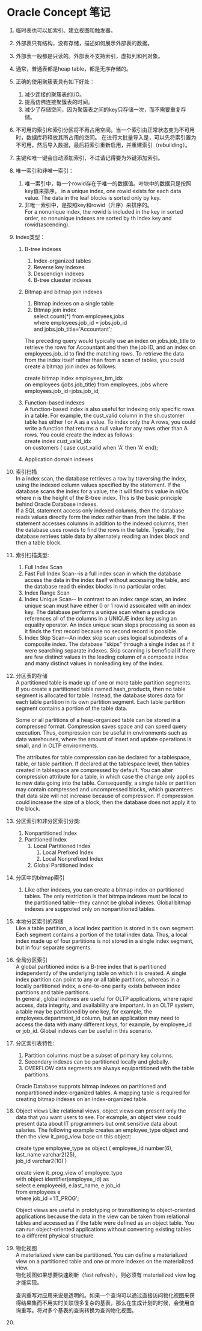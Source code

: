 Oracle Concept 笔记
===

1. 临时表也可以加索引、建立视图和触发器。  
2. 外部表只有结构，没有存储，描述如何展示外部表的数据。   
3. 外部表一般都是只读的。外部表不支持索引，虚拟列和列对象。   
4.  通常，普通表都是heap table，都是无序存储的。   
5. 正确的使用聚簇表具有如下好处：    
	1. 减少连接的聚簇表的I/O。  
	2. 提高仿佛连接聚簇表的时间。  
	3. 减少了存储空间，因为聚簇表之间的key只存储一次，而不需要重复存储。  

6. 不可用的索引和索引分区将不再占用空间。当一个索引由正常状态变为不可用时，数据库将释放其所占用的空间。   在进行大批量导入是，可以先将索引置为不可用，然后导入数据，最后将索引重新启用，并重建索引（rebuilding）。  

7. 主键和唯一键会自动添加索引，不过请记得要为外键添加索引。

8. 唯一索引和非唯一索引： 
	1. 唯一索引中，每一个rowid存在于唯一的数据值。叶块中的数据只是按照key值来排序。 
	in a unique index, one rowid exists for each data value. The data in the leaf blocks is sorted only by key. 
	2. 非唯一索引中，是按照key和rowid（升序）来排序的。  
	For a nonunique index, the rowid is included in the key in sorted order, so nonunique indexes are sorted by th index key and rowid(ascending).  

9. Index类型：  
	1. B-tree indexes  
		1. Index-organized tables 
		2. Reverse key indexes  
		3. Descendign indexes  
		4. B-tree cluester indexes  
	2. Bitmap and bitmap join indexes  
		1. Bitmap indexes on a single table  
		2. Bitmap join index  
		select count(*) 
		from employees,jobs  
		where employees.job_id = jobs.job_id  
		and jobs.job_title='Accountant';  

		The preceding query would typically use an index on jobs.job_title to retrieve the rows for Accountant and then the job ID, and an index on employees.job_id to find the matching rows. To retrieve the data from the index itself rather than from a scan of tables, you could create a bitmap join index as follows:  

		create bitmap index employees_bm_idx  
		on employees (jobs.job_title)
		from employees, jobs
		where employees.job_id=jobs.job_id;
	3. Function-based indexes  
		A function-based index is also useful for indexing only specific rows in a table. For example, the cust_valid column in the sh.customer table has either I or A as a value. To index only the A rows, you could write a function that returns a null value for any rows other than A rows. You could create the index as follows:  
		create index cust_valid_idx  
		on customers ( case cust_valid when 'A' then 'A' end);  
	4. Application domain indexes  

10. 索引扫描  
	In a index scan, the database retrieves a row by traversing the index, using the indexed column values specified by the statement. If the database scans the index for a value, the it will find this value in nI/Os where n is the height of the B-tree index. This is the basic principle behind Oracle Database indexes.  
	If a SQL statement access only indexed columns, then the database reads values directly form the index rather than from the table. If the statement accesses columns in addition to the indexed columns, then the database uses rowids to find the rows in the table. Typically, the database retriees table data by alternately reading an index block and then a table block.  

11. 索引扫描类型:  
	1. Full Index Scan
	2. Fast Full Index Scan--is a full index scan in which the database access the data in the index itself without accessing the table, and the database read th eindex blocks in no particular order.    
	3. Index Range Scan  
	4. Index Unique Scan-- In contrast to an index range scan, an index unique scan must have either 0 or 1 rowid assoicated with an index key. The database performs a unique scan when a predicate references all of the columns in a UNIQUE index key using an equality operator. An index unique scan stops processing as soon as it finds the first record because no second record is poosible.   
	5. Index Skip Scan--An index skip scan uses logical subindexes of a composite index. The database "skips" through a single index as if it were searching separate indexes. Skip scanning is beneficial if there are few distinct values in the leading column of a composite index and many distinct values in nonleading key of the index.  

12. 分区表的存储  
	A partitioned table is made up of one or more table partition segments. If you create a partitioned table named hash_products, then no table segment is allocated for table. Instead, the database stores data for each table partition in its own partition segment. Each table partition segment contains a portion of the table data.  

	Some or all partitions of a heap-organized table can be stored in a compressed format. Compression saves space and can speed query execution. Thus, compression can be useful in environments such as data warehouses, where the amount of insert and update operations is small, and in OLTP environments.  

	The attributes for table compression can be declared for a tablespace, table, or table partition. If declared at the tablespace level, then tables created in tablespace are compressed by default. You can alter compression attribute for a table, in which case the change only applies to new data going into the table. Consequently, a single table or partition may contain compressed and uncompressed blocks, which guarantees that data size will not increase because of compression. If compression could increase the size of a block, then the database does not apply it to the block.  

13. 分区索引和非分区索引分类:  
	1. Nonpartitioned Index 
	2. Partitioned Index 
		1. Local Partitioned Index
			1. Local Prefixed Index
			2. Local Nonprefixed Index
		2. Global Partitioned Index 

14. 分区中的bitmap索引  
	1. Like other indexes, you can create a bitmap index on partitioned tables. The only restriction is that bitmpa indexes must be local to the partitioned table--they cannot be global indexes. Global bitmap indexes are supproted only on nonpartitioned tables. 

15. 本地分区索引的存储  
	Like a table partition, a local index partition is stored in tis own segment. Each segment contains a portion of the total index data. Thus, a local index made up of four partitions is not stored in a single index segment, but in four separate segments.  

16. 全局分区索引  
	A global partitioned index is a B-tree index that is partitioned independently of the underlying table on which it is created. A single index partition can point to any or all table partitions, whereas in a locally partitioned index, a one-to-one parity exists between index partitions and table partitions.  
	In general, global indexes are useful for OLTP applications, where rapid access, data integrity, and availability are important. In an OLTP system, a table may be partitioned by one key, for example, the employees.department_id column, but an application may need to access the data with many different keys, for example, by employee_id or job_id. Global indexes can be useful in this scenario.  

17. 分区索引表特性:  
	1. Partition columns must be a subset of primary key columns.  
	2. Secondary indexes can be partitioned locally and globally.  
	3. OVERFLOW data segments are always equipartitioned with the table partitions.  

	Oracle Database supprots bitmap indexes on partitioned and nonpartitioned index-organized tables. A mapping table is required for creating bitmap indexes on an index-organized table.

18. Object views 
	Like relational views, object views can present only the data that you want users to see. For example, an object view could present data about IT programmers but omit sensitive data about salaries. The following example creates an employee_type object and then the view it_prog_view base on this object:  

	create type employee_type as object
	(
		employee_id number(6),  
		last_name 	varchar2(25),   
		job_id		varchar2(10)
	)  

	create view it_prog_view of employee_type  
		with object identifier(employee_id) as  
	select e.employeeid, e.last_name, e.job_id  
	from employees e  
	where job_id ='IT_PROG';  

	Object views are useful in prototyping or transitioning to object-oriented applications because the data in the view can be taken from relational tables and accessed as if the table were defined as an object table. You can run object-oriented applications without converting existing tables to a different physical structure.  

19. 物化视图  
	A materialized view can be partitioned. You can define a materialized view on a partitioned table and one or more indexes on the materialized view.  
	物化视图如果想要快速刷新（fast refresh），则必须有 materialized view log 才能实现。  

	查询重写对应用来说是透明的。如果一个查询可以通过直接访问物化视图来获得结果集而不用实时关联很多复杂的基表，那么在生成计划的时候，会使用查询重写。将对多个基表的查询转换为查询物化视图。  
	

20. 




